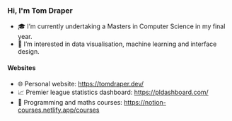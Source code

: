 ### Hi, I'm Tom Draper
- 🎓 I’m currently undertaking a Masters in Computer Science in my final year.
- 👀 I’m interested in data visualisation, machine learning and interface design.
#### Websites
- 🌐 Personal website: https://tomdraper.dev/
- 📈 Premier league statistics dashboard: https://pldashboard.com/
- 📖 Programming and maths courses: https://notion-courses.netlify.app/courses


<!---
Tom-Draper/Tom-Draper is a ✨ special ✨ repository because its `README.md` (this file) appears on your GitHub profile.
You can click the Preview link to take a look at your changes.
--->
